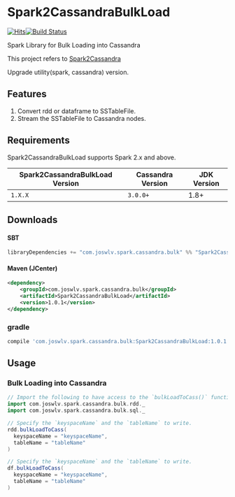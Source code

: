 # Spark2CassandraBulkLoad

[![Hits](https://hits.seeyoufarm.com/api/count/incr/badge.svg?url=https%3A%2F%2Fgithub.com%2Fjoswlv%2FSpark2CassandraBulkLoad)](https://hits.seeyoufarm.com)[![Build Status](https://travis-ci.org/joswlv/Spark2CassandraBulkLoad.svg?branch=master)](https://travis-ci.org/joswlv/Spark2CassandraBulkLoad.svg?branch=master)

Spark Library for Bulk Loading into Cassandra

This project refers to [Spark2Cassandra](https://github.com/jparkie/Spark2Cassandra)

Upgrade utility(spark, cassandra) version.

## Features

1. Convert rdd or dataframe to SSTableFile.
2. Stream the SSTableFile to Cassandra nodes.

## Requirements

Spark2CassandraBulkLoad supports Spark 2.x and above.

| Spark2CassandraBulkLoad Version | Cassandra Version | JDK Version |
| ------------------------| ----------------- | ----------- |
| `1.X.X`                 | `3.0.0+`          | 1.8+        |

## Downloads

#### SBT

```scala
libraryDependencies += "com.joswlv.spark.cassandra.bulk" %% "Spark2CassandraBulkLoad" % "1.0.1"
```

#### Maven (JCenter)
```xml
<dependency>
	<groupId>com.joswlv.spark.cassandra.bulk</groupId>
	<artifactId>Spark2CassandraBulkLoad</artifactId>
	<version>1.0.1</version>
</dependency>
```

### gradle

```groovy
compile 'com.joswlv.spark.cassandra.bulk:Spark2CassandraBulkLoad:1.0.1'
```

## Usage

### Bulk Loading into Cassandra

```scala
// Import the following to have access to the `bulkLoadToCass()` function for RDDs or DataFrames.
import com.joswlv.spark.cassandra.bulk.rdd._
import com.joswlv.spark.cassandra.bulk.sql._

// Specify the `keyspaceName` and the `tableName` to write.
rdd.bulkLoadToCass(
  keyspaceName = "keyspaceName",
  tableName = "tableName"
)

// Specify the `keyspaceName` and the `tableName` to write.
df.bulkLoadToCass(
  keyspaceName = "keyspaceName",
  tableName = "tableName"
)
```
